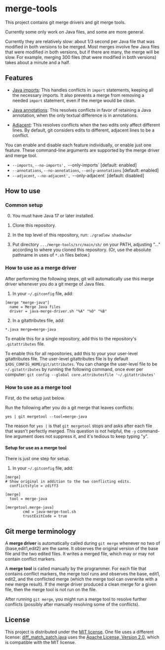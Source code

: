 # merge-tools

This project contains git merge drivers and git merge tools.

Currently some only work on Java files, and some are more general.

Currently they are relatively slow:  about 1/3 second per Java file that was
modified in both versions to be merged.  Most merges involve few Java files that
were modified in both versions, but if there are many, the merge will be slow.
For example, merging 300 files (that were modified in both versions) takes about
a minute and a half.


## Features

* [Java imports](README-java-imports.md):  This handles conflicts in `import`
statements, keeping all the necessary imports.  It also prevents a merge from
removing a needed `import` statement, even if the merge would be clean.

* [Java annotations](README-java-annotations.md):  This resolves conflicts in
favor of retaining a Java annotation, when the only textual difference is in
annotations.

* [Adjacent](README-adjacent.md): This resolves conflicts when the two edits
only affect different lines.  By default, git considers edits to different,
adjacent lines to be a conflict.

You can enable and disable each feature individually, or enable just one feature.
These command-line arguments are supported by the merge driver and merge tool.  
 * `--imports`, `--no-imports', `--only-imports` [default: enabled]
 * `--annotations`, `--no-annotations`, `--only-annotations` [default: enabled]
 * `--adjacent`, `--no-adjacent', `--only-adjacent` [default: disabled]


## How to use


### Common setup

0. You must have Java 17 or later installed.

1. Clone this repository.

2. In the top level of this repository, run: `./gradlew shadowJar`

3. Put directory `.../merge-tools/src/main/sh/` on your PATH,
adjusting "..." according to where you cloned this repository.
(Or, use the absolute pathname in uses of `*.sh` files below.)


### How to use as a merge driver

After performing the following steps, git will automatically use this merge
driver whenever you do a git merge of Java files.

1. In your `~/.gitconfig` file, add:

```
[merge "merge-java"]
  name = Merge Java files
  driver = java-merge-driver.sh "%A" "%O" "%B"
```

2. In a gitattributes file, add:

```
*.java merge=merge-java
```

To enable this for a single repository, add this to the repository's `.gitattributes` file.

To enable this for all repositories, add this to your your user-level
gitattributes file.  The user-level gitattributes file is by default
`$XDG_CONFIG_HOME/git/attributes`.  You can change the user-level file to be
`~/.gitattributes` by running the following command, once ever per computer:
`git config --global core.attributesfile '~/.gitattributes'`


### How to use as a merge tool

First, do the setup just below.

Run the following after you do a git merge that leaves conflicts:

```
yes | git mergetool --tool=merge-java
```

The reason for `yes |` is that `git mergetool` stops and asks after each file
that wasn't perfectly merged.  This question is not helpful, the `-y`
command-line argument does not suppress it, and it's tedious to keep typing
"y".


#### Setup for use as a merge tool

There is just one step for setup.

1. In your `~/.gitconfig` file, add:

```
[merge]
# Show original in addition to the two conflicting edits.
  conflictstyle = zdiff3

[merge]
  tool = merge-java

[mergetool.merge-java]
        cmd = java-merge-tool.sh
        trustExitCode = true
```


## Git merge terminology

A **merge driver** is automatically called during `git merge` whenever no two of
{base,edit1,edit2} are the same.  It observes the original version of the base
file and the two edited files.  It writes a merged file, which may or may not
contain conflict markers.

A **merge tool** is called manually by the programmer.  For each file that
contains conflict markers, the merge tool runs and observes the base, edit1,
edit2, and the conflicted merge (which the merge tool can overwrite with a new
merge result).  If the merge driver produced a clean merge for a given file,
then the merge tool is not run on the file.

After running `git merge`, you might run a merge tool to resolve further
conflicts (possibly after manually resolving some of the conflicts).


## License

This project is distributed under the [MIT license](LICENSE).  One file
uses a different license:
[diff_match_patch.java](src/main/java/name/fraser/neil/plaintext/diff_match_patch.java)
uses the [Apache License, Version
2.0](http://www.apache.org/licenses/LICENSE-2.0), which is compatible with
the MIT license.
